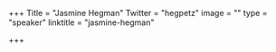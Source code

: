+++
Title = "Jasmine Hegman"
Twitter = "hegpetz"
image = ""
type = "speaker"
linktitle = "jasmine-hegman"

+++



